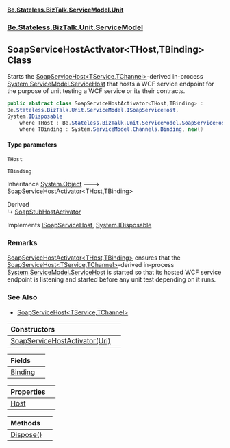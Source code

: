 #### [Be.Stateless.BizTalk.ServiceModel.Unit](README.md 'README')
### [Be.Stateless.BizTalk.Unit.ServiceModel](Be.Stateless.BizTalk.Unit.ServiceModel.md 'Be.Stateless.BizTalk.Unit.ServiceModel')

## SoapServiceHostActivator<THost,TBinding> Class

Starts the [SoapServiceHost&lt;TService,TChannel&gt;](SoapServiceHost_TService,TChannel_.md 'Be.Stateless.BizTalk.Unit.ServiceModel.SoapServiceHost<TService,TChannel>')-derived in-process [System.ServiceModel.ServiceHost](https://docs.microsoft.com/en-us/dotnet/api/System.ServiceModel.ServiceHost 'System.ServiceModel.ServiceHost') that hosts a
WCF service endpoint for the purpose of unit testing a WCF service or its their contracts.

```csharp
public abstract class SoapServiceHostActivator<THost,TBinding> :
Be.Stateless.BizTalk.Unit.ServiceModel.ISoapServiceHost,
System.IDisposable
    where THost : Be.Stateless.BizTalk.Unit.ServiceModel.SoapServiceHost, new()
    where TBinding : System.ServiceModel.Channels.Binding, new()
```
#### Type parameters

<a name='Be.Stateless.BizTalk.Unit.ServiceModel.SoapServiceHostActivator_THost,TBinding_.THost'></a>

`THost`

<a name='Be.Stateless.BizTalk.Unit.ServiceModel.SoapServiceHostActivator_THost,TBinding_.TBinding'></a>

`TBinding`

Inheritance [System.Object](https://docs.microsoft.com/en-us/dotnet/api/System.Object 'System.Object') &#129106; SoapServiceHostActivator<THost,TBinding>

Derived  
&#8627; [SoapStubHostActivator](SoapStubHostActivator.md 'Be.Stateless.BizTalk.Unit.ServiceModel.Stub.SoapStubHostActivator')

Implements [ISoapServiceHost](ISoapServiceHost.md 'Be.Stateless.BizTalk.Unit.ServiceModel.ISoapServiceHost'), [System.IDisposable](https://docs.microsoft.com/en-us/dotnet/api/System.IDisposable 'System.IDisposable')

### Remarks
[SoapServiceHostActivator&lt;THost,TBinding&gt;](SoapServiceHostActivator_THost,TBinding_.md 'Be.Stateless.BizTalk.Unit.ServiceModel.SoapServiceHostActivator<THost,TBinding>') ensures that the [SoapServiceHost&lt;TService,TChannel&gt;](SoapServiceHost_TService,TChannel_.md 'Be.Stateless.BizTalk.Unit.ServiceModel.SoapServiceHost<TService,TChannel>')-derived in-process [System.ServiceModel.ServiceHost](https://docs.microsoft.com/en-us/dotnet/api/System.ServiceModel.ServiceHost 'System.ServiceModel.ServiceHost') is started so that its hosted
            WCF service endpoint is listening and started before any unit test depending on it runs.

### See Also
- [SoapServiceHost&lt;TService,TChannel&gt;](SoapServiceHost_TService,TChannel_.md 'Be.Stateless.BizTalk.Unit.ServiceModel.SoapServiceHost<TService,TChannel>')

| Constructors | |
| :--- | :--- |
| [SoapServiceHostActivator(Uri)](SoapServiceHostActivator_THost,TBinding_.SoapServiceHostActivator(Uri).md 'Be.Stateless.BizTalk.Unit.ServiceModel.SoapServiceHostActivator<THost,TBinding>.SoapServiceHostActivator(System.Uri)') | |

| Fields | |
| :--- | :--- |
| [Binding](SoapServiceHostActivator_THost,TBinding_.Binding.md 'Be.Stateless.BizTalk.Unit.ServiceModel.SoapServiceHostActivator<THost,TBinding>.Binding') | |

| Properties | |
| :--- | :--- |
| [Host](SoapServiceHostActivator_THost,TBinding_.Host.md 'Be.Stateless.BizTalk.Unit.ServiceModel.SoapServiceHostActivator<THost,TBinding>.Host') | |

| Methods | |
| :--- | :--- |
| [Dispose()](SoapServiceHostActivator_THost,TBinding_.Dispose().md 'Be.Stateless.BizTalk.Unit.ServiceModel.SoapServiceHostActivator<THost,TBinding>.Dispose()') | |
